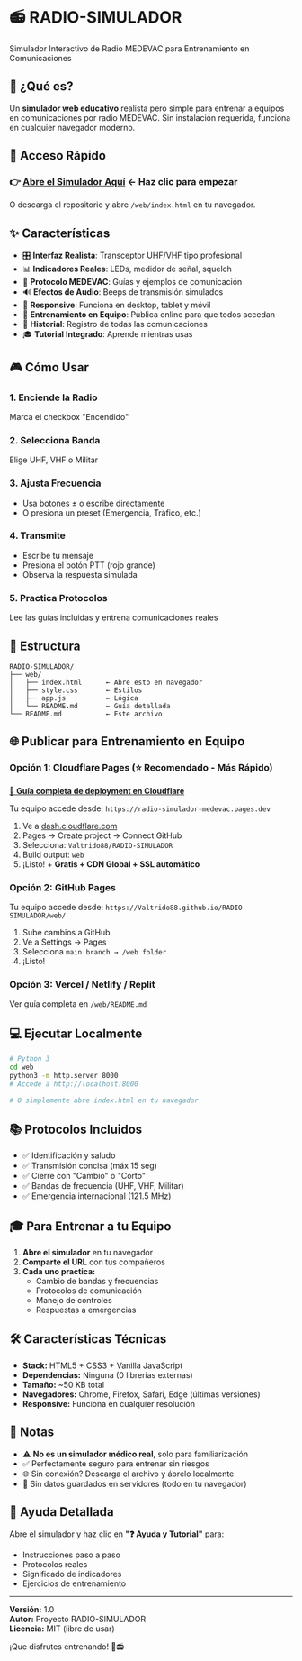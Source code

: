 # 📻 RADIO-SIMULADOR
Simulador Interactivo de Radio MEDEVAC para Entrenamiento en Comunicaciones

## 🎯 ¿Qué es?

Un **simulador web educativo** realista pero simple para entrenar a equipos en comunicaciones por radio MEDEVAC. Sin instalación requerida, funciona en cualquier navegador moderno.

## 🚀 Acceso Rápido

### 👉 **[Abre el Simulador Aquí](./web/index.html)** ← Haz clic para empezar

O descarga el repositorio y abre `/web/index.html` en tu navegador.

## ✨ Características

- 🎛️ **Interfaz Realista**: Transceptor UHF/VHF tipo profesional
- 📊 **Indicadores Reales**: LEDs, medidor de señal, squelch
- 💬 **Protocolo MEDEVAC**: Guías y ejemplos de comunicación
- 🔊 **Efectos de Audio**: Beeps de transmisión simulados
- 📱 **Responsive**: Funciona en desktop, tablet y móvil
- 👥 **Entrenamiento en Equipo**: Publica online para que todos accedan
- 📜 **Historial**: Registro de todas las comunicaciones
- 🎓 **Tutorial Integrado**: Aprende mientras usas

## 🎮 Cómo Usar

### 1. **Enciende la Radio**
Marca el checkbox "Encendido"

### 2. **Selecciona Banda**
Elige UHF, VHF o Militar

### 3. **Ajusta Frecuencia**
- Usa botones ± o escribe directamente
- O presiona un preset (Emergencia, Tráfico, etc.)

### 4. **Transmite**
- Escribe tu mensaje
- Presiona el botón PTT (rojo grande)
- Observa la respuesta simulada

### 5. **Practica Protocolos**
Lee las guías incluidas y entrena comunicaciones reales

## 📁 Estructura

```
RADIO-SIMULADOR/
├── web/
│   ├── index.html      ← Abre esto en navegador
│   ├── style.css       ← Estilos
│   ├── app.js          ← Lógica
│   └── README.md       ← Guía detallada
└── README.md           ← Este archivo
```

## 🌐 Publicar para Entrenamiento en Equipo

### Opción 1: Cloudflare Pages (⭐ Recomendado - Más Rápido)
**[📖 Guía completa de deployment en Cloudflare](./CLOUDFLARE-DEPLOYMENT.md)**

Tu equipo accede desde: `https://radio-simulador-medevac.pages.dev`

1. Ve a [dash.cloudflare.com](https://dash.cloudflare.com)
2. Pages → Create project → Connect GitHub
3. Selecciona: `Valtrido88/RADIO-SIMULADOR`
4. Build output: `web`
5. ¡Listo! + **Gratis + CDN Global + SSL automático**

### Opción 2: GitHub Pages
Tu equipo accede desde: `https://Valtrido88.github.io/RADIO-SIMULADOR/web/`

1. Sube cambios a GitHub
2. Ve a Settings → Pages
3. Selecciona `main branch → /web folder`
4. ¡Listo!

### Opción 3: Vercel / Netlify / Replit
Ver guía completa en `/web/README.md`

## 💻 Ejecutar Localmente

```bash
# Python 3
cd web
python3 -m http.server 8000
# Accede a http://localhost:8000

# O simplemente abre index.html en tu navegador
```

## 📚 Protocolos Incluidos

- ✅ Identificación y saludo
- ✅ Transmisión concisa (máx 15 seg)
- ✅ Cierre con "Cambio" o "Corto"
- ✅ Bandas de frecuencia (UHF, VHF, Militar)
- ✅ Emergencia internacional (121.5 MHz)

## 🎓 Para Entrenar a tu Equipo

1. **Abre el simulador** en tu navegador
2. **Comparte el URL** con tus compañeros
3. **Cada uno practica:**
   - Cambio de bandas y frecuencias
   - Protocolos de comunicación
   - Manejo de controles
   - Respuestas a emergencias

## 🛠️ Características Técnicas

- **Stack:** HTML5 + CSS3 + Vanilla JavaScript
- **Dependencias:** Ninguna (0 librerías externas)
- **Tamaño:** ~50 KB total
- **Navegadores:** Chrome, Firefox, Safari, Edge (últimas versiones)
- **Responsive:** Funciona en cualquier resolución

## 📝 Notas

- ⚠️ **No es un simulador médico real**, solo para familiarización
- ✅ Perfectamente seguro para entrenar sin riesgos
- 🌐 Sin conexión? Descarga el archivo y ábrelo localmente
- 🔄 Sin datos guardados en servidores (todo en tu navegador)

## 📖 Ayuda Detallada

Abre el simulador y haz clic en **"❓ Ayuda y Tutorial"** para:
- Instrucciones paso a paso
- Protocolos reales
- Significado de indicadores
- Ejercicios de entrenamiento

---

**Versión:** 1.0  
**Autor:** Proyecto RADIO-SIMULADOR  
**Licencia:** MIT (libre de usar)  

¡Que disfrutes entrenando! 🚁📻
